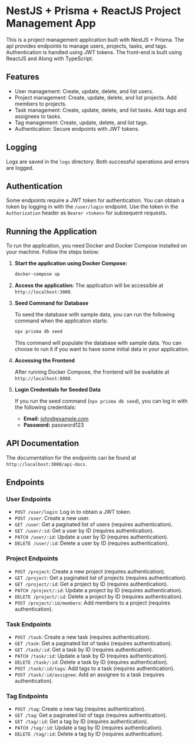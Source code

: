 # NestJS + Prisma + ReactJS Project Management App

This is a project management application built with NestJS + Prisma. The api provides endpoints to manage users, projects, tasks, and tags. Authentication is handled using JWT tokens.
The front-end is built using ReactJS and Along with TypeScript.

## Features

- User management: Create, update, delete, and list users.
- Project management: Create, update, delete, and list projects. Add members to projects.
- Task management: Create, update, delete, and list tasks. Add tags and assignees to tasks.
- Tag management: Create, update, delete, and list tags.
- Authentication: Secure endpoints with JWT tokens.

## Logging

Logs are saved in the `logs` directory. Both successful operations and errors are logged.

## Authentication

Some endpoints require a JWT token for authentication. You can obtain a token by logging in with the `/user/login` endpoint. Use the token in the `Authorization` header as `Bearer <token>` for subsequent requests.

## Running the Application

To run the application, you need Docker and Docker Compose installed on your machine. Follow the steps below:

1. **Start the application using Docker Compose:**
   ```bash
   docker-compose up
   ```

2. **Access the application:**
   The application will be accessible at `http://localhost:3000`.

3. **Seed Command for Database**

   To seed the database with sample data, you can run the following command when the application starts:
   ```bash
   npx prisma db seed
   ```
   This command will populate the database with sample data. You can choose to run it if you want to have some initial data in your application.

4. **Accessing the Frontend**

   After running Docker Compose, the frontend will be available at `http://localhost:8080`.

5. **Login Credentials for Seeded Data**

   If you run the seed command (`npx prisma db seed`), you can log in with the following credentials:
   - **Email:** john@example.com
   - **Password:** password123

## API Documentation

The documentation for the endpoints can be found at `http://localhost:3000/api-docs`.

## Endpoints

### User Endpoints

- `POST /user/login`: Log in to obtain a JWT token.
- `POST /user`: Create a new user.
- `GET /user`: Get a paginated list of users (requires authentication).
- `GET /user/:id`: Get a user by ID (requires authentication).
- `PATCH /user/:id`: Update a user by ID (requires authentication).
- `DELETE /user/:id`: Delete a user by ID (requires authentication).

### Project Endpoints

- `POST /project`: Create a new project (requires authentication).
- `GET /project`: Get a paginated list of projects (requires authentication).
- `GET /project/:id`: Get a project by ID (requires authentication).
- `PATCH /project/:id`: Update a project by ID (requires authentication).
- `DELETE /project/:id`: Delete a project by ID (requires authentication).
- `POST /project/:id/members`: Add members to a project (requires authentication).

### Task Endpoints

- `POST /task`: Create a new task (requires authentication).
- `GET /task`: Get a paginated list of tasks (requires authentication).
- `GET /task/:id`: Get a task by ID (requires authentication).
- `PATCH /task/:id`: Update a task by ID (requires authentication).
- `DELETE /task/:id`: Delete a task by ID (requires authentication).
- `POST /task/:id/tags`: Add tags to a task (requires authentication).
- `POST /task/:id/assignee`: Add an assignee to a task (requires authentication).

### Tag Endpoints

- `POST /tag`: Create a new tag (requires authentication).
- `GET /tag`: Get a paginated list of tags (requires authentication).
- `GET /tag/:id`: Get a tag by ID (requires authentication).
- `PATCH /tag/:id`: Update a tag by ID (requires authentication).
- `DELETE /tag/:id`: Delete a tag by ID (requires authentication).